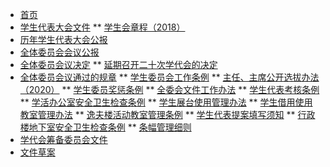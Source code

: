 * [首页](/ "中国政法大学学生委员会文件系统")
* [学生代表大会文件](/03/) 
** [学生会章程（2018）](/学生会章程（2018）)
* [历年学生代表大会公报](/05/)
* [全体委员会会议公报](/04/) 
* [全体委员会议决定](/06/) 
** [延期召开二十次学代会的决定](/06/关于延期召开中国政法大学第二十次学生代表大会的决定)
* [全体委员会议通过的规章](/02/) 
** [学生委员会工作条例](/02/中国政法大学学生委员会工作条例)
** [主任、主席公开选拔办法（2020）](/02/学生委员会主任委员、学生会主席公开选拔办法（2020）)
** [学生委员奖惩条例](/02/学生委员奖惩条例)
** [全委会文件工作办法](/02/全体委员会议文件工作办法)
** [学生代表考核条例](/02/学生代表考核条例)
** [学活办公室安全卫生检查条例](/02/学活办公室安全卫生检查条例)
** [学生展台使用管理办法](/02/学生展台使用管理办法)
** [学生借用使用教室管理办法](/02/学生借用使用教室管理办法)
** [逸夫楼活动教室管理条例](/02/逸夫楼活动教室管理条例)
** [学生代表提案填写须知](/02/学生代表提案填写须知)
** [行政楼地下室安全卫生检查条例](/02/行政楼地下室安全卫生检查条例)
** [条幅管理细则](/02/中国政法大学条幅管理细则)
* [学代会筹备委员会文件]() 
* [文件草案]() 
